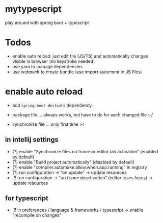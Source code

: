 # mytypescript

play around with spring boot + typescript

# Todos

* enable auto reload: just edit file (JS/TS) and automatically changes visible in browser (no keystroke needed)
* use yarn to manage dependencies
* use webpack to create bundle (use import statement in JS files)

# enable auto reload

* add `spring-boot-devtools` dependency

* package file ... always works, but have to do for each changed file :-/
* synchronize file ... only first time :-/

## in intellij settings

* (?) enable "Synchronize files on frame or editor tab activation" (enabled by default) 
* (?) enable "Build project automatically" (disabled by default)
* (?) enable "compiler.automake.allow.when.app.running" in registry
* (?) run configuration -> "on update" -> update resources
* !!! run configuration -> "on frame deactivation" (editor loses focus) -> update resources

## for typescript

* !!! in preferences / language & frameworks / typescript -> enable "recompile on changes"
